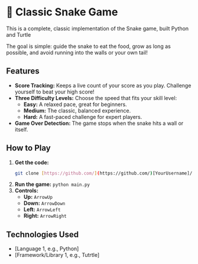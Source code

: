 # 🐍 Classic Snake Game

This is a complete, classic implementation of the Snake game, built Python and Turtle 

The goal is simple: guide the snake to eat the food, grow as long as possible, and avoid running into the walls or your own tail!



## Features

* **Score Tracking:** Keeps a live count of your score as you play. Challenge yourself to beat your high score!
* **Three Difficulty Levels:** Choose the speed that fits your skill level:
    * **Easy:** A relaxed pace, great for beginners.
    * **Medium:** The classic, balanced experience.
    * **Hard:** A fast-paced challenge for expert players.
* **Game Over Detection:** The game stops when the snake hits a wall or itself.

## How to Play

1.  **Get the code:**
    ```bash
    git clone [https://github.com/](https://github.com/)[YourUsername]/[YourRepoName].git
    ```
2.  **Run the game:**
    `python main.py`
3.  **Controls:**
    * **Up:** `ArrowUp`
    * **Down:** `ArrowDown` 
    * **Left:** `ArrowLeft` 
    * **Right:** `ArrowRight`

## Technologies Used

* [Language 1, e.g., Python]
* [Framework/Library 1, e.g., Tutrtle]

